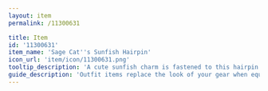 ```yaml
---
layout: item
permalink: /11300631

title: Item
id: '11300631'
item_name: 'Sage Cat''s Sunfish Hairpin'
icon_url: 'item/icon/11300631.png'
tooltip_description: 'A cute sunfish charm is fastened to this hairpin designed by the Sage Cat.'
guide_description: 'Outfit items replace the look of your gear when equipped.'
---
```


